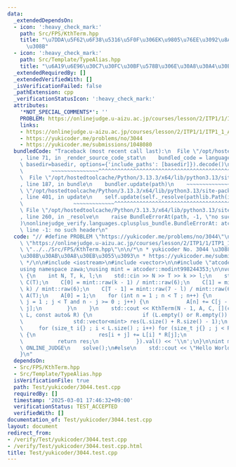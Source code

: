 ```yaml
---
data:
  _extendedDependsOn:
  - icon: ':heavy_check_mark:'
    path: Src/FPS/KthTerm.hpp
    title: "\u7DDA\u5F62\u6F38\u5316\u5F0F\u306EK\u9805\u76EE\u3092\u8A08\u7B97\u3059\
      \u308B"
  - icon: ':heavy_check_mark:'
    path: Src/Template/TypeAlias.hpp
    title: "\u6A19\u6E96\u30C7\u30FC\u30BF\u578B\u306E\u30A8\u30A4\u30EA\u30A2\u30B9"
  _extendedRequiredBy: []
  _extendedVerifiedWith: []
  _isVerificationFailed: false
  _pathExtension: cpp
  _verificationStatusIcon: ':heavy_check_mark:'
  attributes:
    '*NOT_SPECIAL_COMMENTS*': ''
    PROBLEM: https://onlinejudge.u-aizu.ac.jp/courses/lesson/2/ITP1/1/ITP1_1_A
    links:
    - https://onlinejudge.u-aizu.ac.jp/courses/lesson/2/ITP1/1/ITP1_1_A
    - https://yukicoder.me/problems/no/3044
    - https://yukicoder.me/submissions/1048080
  bundledCode: "Traceback (most recent call last):\n  File \"/opt/hostedtoolcache/Python/3.13.3/x64/lib/python3.13/site-packages/onlinejudge_verify/documentation/build.py\"\
    , line 71, in _render_source_code_stat\n    bundled_code = language.bundle(stat.path,\
    \ basedir=basedir, options={'include_paths': [basedir]}).decode()\n          \
    \         ~~~~~~~~~~~~~~~^^^^^^^^^^^^^^^^^^^^^^^^^^^^^^^^^^^^^^^^^^^^^^^^^^^^^^^^^^^^^^^^^^\n\
    \  File \"/opt/hostedtoolcache/Python/3.13.3/x64/lib/python3.13/site-packages/onlinejudge_verify/languages/cplusplus.py\"\
    , line 187, in bundle\n    bundler.update(path)\n    ~~~~~~~~~~~~~~^^^^^^\n  File\
    \ \"/opt/hostedtoolcache/Python/3.13.3/x64/lib/python3.13/site-packages/onlinejudge_verify/languages/cplusplus_bundle.py\"\
    , line 401, in update\n    self.update(self._resolve(pathlib.Path(included), included_from=path))\n\
    \                ~~~~~~~~~~~~~^^^^^^^^^^^^^^^^^^^^^^^^^^^^^^^^^^^^^^^^^^^^\n \
    \ File \"/opt/hostedtoolcache/Python/3.13.3/x64/lib/python3.13/site-packages/onlinejudge_verify/languages/cplusplus_bundle.py\"\
    , line 260, in _resolve\n    raise BundleErrorAt(path, -1, \"no such header\"\
    )\nonlinejudge_verify.languages.cplusplus_bundle.BundleErrorAt: atcoder/modint:\
    \ line -1: no such header\n"
  code: "// #define PROBLEM \"https://yukicoder.me/problems/no/3044\"\n#define PROBLEM\
    \ \"https://onlinejudge.u-aizu.ac.jp/courses/lesson/2/ITP1/1/ITP1_1_A\"\n\n#include\
    \ \"../../Src/FPS/KthTerm.hpp\"\n\n/*\n * yukicoder No. 3044 \u3088\u304F\u3042\
    \u308B\u30AB\u30A8\u30EB\u3055\u3093\n * https://yukicoder.me/submissions/1048080\n\
    \ */\n\n#include <iostream>\n#include <vector>\n\n#include \"atcoder/modint\"\n\
    using namespace zawa;\nusing mint = atcoder::modint998244353;\n\nvoid solve()\
    \ {\n    int N, T, k, l;\n    std::cin >> N >> T >> k >> l;\n    std::vector<mint>\
    \ C(T);\n    C[0] = mint::raw(k - 1) / mint::raw(6);\n    C[1] = mint::raw(l -\
    \ k) / mint::raw(6);\n    C[T - 1] = mint::raw(7 - l) / mint::raw(6);\n    std::vector<mint>\
    \ A(T);\n    A[0] = 1;\n    for (int n = 1 ; n < T ; n++) {\n        for (int\
    \ j = 1 ; j < T and n - j >= 0 ; j++) {\n            A[n] += C[j - 1] * A[n -\
    \ j];\n        }\n    }\n    std::cout << KthTerm(N - 1, A, C, [](const auto&\
    \ L, const auto& R) {\n                if (L.empty() or R.empty()) return std::vector<mint>{};\n\
    \                std::vector<mint> res(L.size() + R.size() - 1);\n           \
    \     for (size_t i{} ; i < L.size() ; i++) for (size_t j{} ; j < R.size() ; j++)\
    \ {\n                    res[i + j] += L[i] * R[j];\n                }\n     \
    \           return res;\n            }).val() << '\\n';\n}\n\nint main() {\n#ifdef\
    \ ONLINE_JUDGE\n    solve();\n#else\n    std::cout << \"Hello World\\n\";\n#endif\n\
    }\n"
  dependsOn:
  - Src/FPS/KthTerm.hpp
  - Src/Template/TypeAlias.hpp
  isVerificationFile: true
  path: Test/yukicoder/3044.test.cpp
  requiredBy: []
  timestamp: '2025-03-01 17:46:32+09:00'
  verificationStatus: TEST_ACCEPTED
  verifiedWith: []
documentation_of: Test/yukicoder/3044.test.cpp
layout: document
redirect_from:
- /verify/Test/yukicoder/3044.test.cpp
- /verify/Test/yukicoder/3044.test.cpp.html
title: Test/yukicoder/3044.test.cpp
---
```

